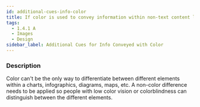 ```yaml
---
id: additional-cues-info-color
title: If color is used to convey information within non-text content like charts, infographics, diagrams, etc, additional cues like patterns or directly applied labels must be available
tags:
  - 1.4.1 A
  - Images
  - Design
sidebar_label: Additional Cues for Info Conveyed with Color
---
```


### Description

Color can't be the only way to differentiate between different elements within a charts, infographics, diagrams, maps, etc. A non-color difference needs to be applied so people with low color vision or colorblindness can distinguish between the different elements.

